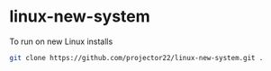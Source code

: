 # linux-new-system
To run on new Linux installs

```bash
git clone https://github.com/projector22/linux-new-system.git .
```
